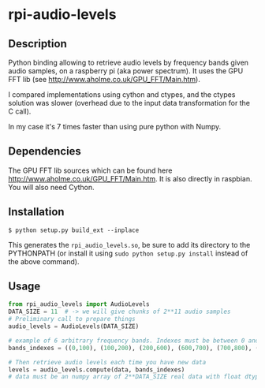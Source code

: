 # rpi-audio-levels

## Description

Python binding allowing to retrieve audio levels by frequency bands given audio samples, on
a raspberry pi (aka power spectrum).
It uses the GPU FFT lib (see http://www.aholme.co.uk/GPU_FFT/Main.htm).

I compared implementations using cython and ctypes, and the ctypes solution was slower
(overhead due to the input data transformation for the C call).

In my case it's 7 times faster than using pure python with Numpy.

## Dependencies

The GPU FFT lib sources which can be found here http://www.aholme.co.uk/GPU_FFT/Main.htm.
It is also directly in raspbian.
You will also need Cython.

## Installation

    $ python setup.py build_ext --inplace

This generates the `rpi_audio_levels.so`, be sure to add its directory to the PYTHONPATH
(or install it using ``sudo python setup.py install`` instead of the above command).

## Usage

```python
from rpi_audio_levels import AudioLevels
DATA_SIZE = 11  # -> we will give chunks of 2**11 audio samples
# Preliminary call to prepare things
audio_levels = AudioLevels(DATA_SIZE)

# example of 6 arbitrary frequency bands. Indexes must be between 0 and 2**(DATA_SIZE - 1)
bands_indexes = ((0,100), (100,200), (200,600), (600,700), (700,800), (800,1024))

# Then retrieve audio levels each time you have new data
levels = audio_levels.compute(data, bands_indexes)
# data must be an numpy array of 2**DATA_SIZE real data with float dtype (np.float32), with only 1 dimmension.
```
